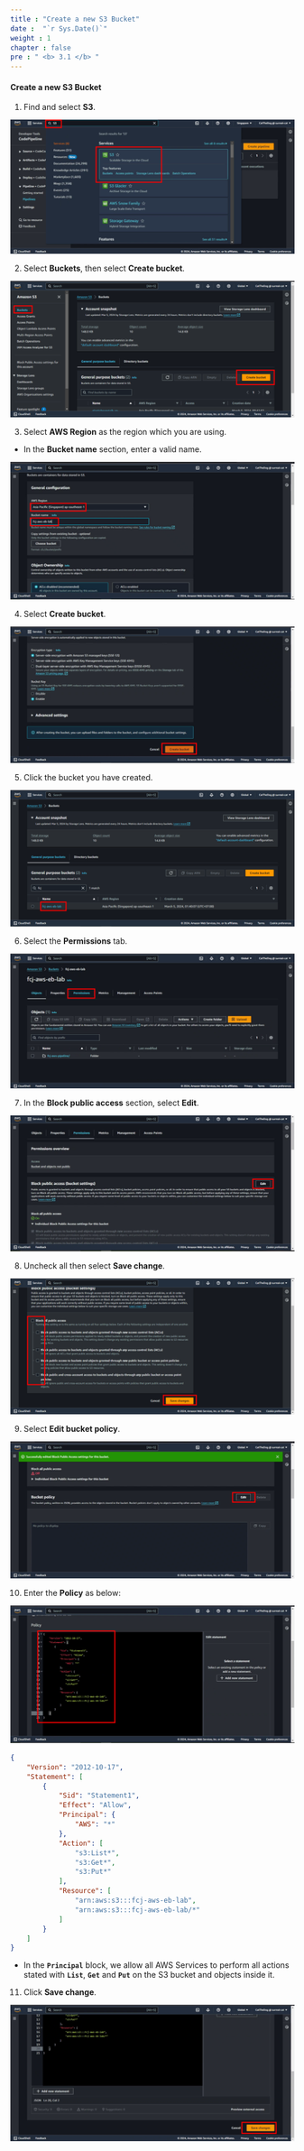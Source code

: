 ```yaml
---
title : "Create a new S3 Bucket"
date :  "`r Sys.Date()`" 
weight : 1
chapter : false
pre : " <b> 3.1 </b> "
---
```


#### Create a new S3 Bucket

1. Find and select **S3**.

![0001](/images/3-CodePipeline/3.1-CreateBucket/0001.svg)

2. Select **Buckets**, then select **Create bucket**.

![0002](/images/3-CodePipeline/3.1-CreateBucket/0002.svg)

3. Select **AWS Region** as the region which you are using.
* In the **Bucket name** section, enter a valid name.

![0003](/images/3-CodePipeline/3.1-CreateBucket/0003.svg)

4. Select **Create bucket**.

![0004](/images/3-CodePipeline/3.1-CreateBucket/0004.svg)

5. Click the bucket you have created.

![0005](/images/3-CodePipeline/3.1-CreateBucket/0005.svg)

6. Select the **Permissions** tab.

![0006](/images/3-CodePipeline/3.1-CreateBucket/0006.svg)

7. In the **Block public access** section, select **Edit**.

![0007](/images/3-CodePipeline/3.1-CreateBucket/0007.svg)

8. Uncheck all then select **Save change**.

![0008](/images/3-CodePipeline/3.1-CreateBucket/0008.svg)

9. Select **Edit bucket policy**.

![0009](/images/3-CodePipeline/3.1-CreateBucket/0009.svg)

10. Enter the **Policy** as below:

![0010](/images/3-CodePipeline/3.1-CreateBucket/0010.svg)


```json
{
    "Version": "2012-10-17",
    "Statement": [
        {
            "Sid": "Statement1",
            "Effect": "Allow",
            "Principal": {
                "AWS": "*"
            },
            "Action": [
                "s3:List*",
                "s3:Get*",
                "s3:Put*"
            ],
            "Resource": [
                "arn:aws:s3:::fcj-aws-eb-lab",
                "arn:aws:s3:::fcj-aws-eb-lab/*"
            ]
        }
    ]
}
```

* In the **`Principal`** block, we allow all AWS Services to perform all actions stated with **`List`**, **`Get`** and **`Put`** on the S3 bucket and objects inside it.

11. Click **Save change**.

![0011](/images/3-CodePipeline/3.1-CreateBucket/0011.svg)
